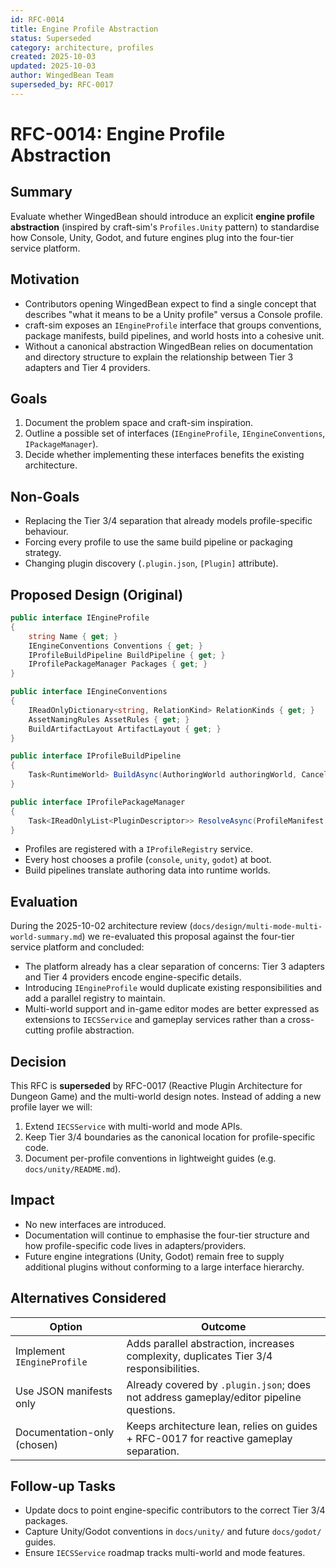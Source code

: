 ```yaml
---
id: RFC-0014
title: Engine Profile Abstraction
status: Superseded
category: architecture, profiles
created: 2025-10-03
updated: 2025-10-03
author: WingedBean Team
superseded_by: RFC-0017
---
```


# RFC-0014: Engine Profile Abstraction

## Summary

Evaluate whether WingedBean should introduce an explicit **engine profile abstraction** (inspired by craft-sim's `Profiles.Unity` pattern) to standardise how Console, Unity, Godot, and future engines plug into the four-tier service platform.

## Motivation

- Contributors opening WingedBean expect to find a single concept that describes "what it means to be a Unity profile" versus a Console profile.
- craft-sim exposes an `IEngineProfile` interface that groups conventions, package manifests, build pipelines, and world hosts into a cohesive unit.
- Without a canonical abstraction WingedBean relies on documentation and directory structure to explain the relationship between Tier 3 adapters and Tier 4 providers.

## Goals

1. Document the problem space and craft-sim inspiration.
2. Outline a possible set of interfaces (`IEngineProfile`, `IEngineConventions`, `IPackageManager`).
3. Decide whether implementing these interfaces benefits the existing architecture.

## Non-Goals

- Replacing the Tier 3/4 separation that already models profile-specific behaviour.
- Forcing every profile to use the same build pipeline or packaging strategy.
- Changing plugin discovery (`.plugin.json`, `[Plugin]` attribute).

## Proposed Design (Original)

```csharp
public interface IEngineProfile
{
    string Name { get; }
    IEngineConventions Conventions { get; }
    IProfileBuildPipeline BuildPipeline { get; }
    IProfilePackageManager Packages { get; }
}

public interface IEngineConventions
{
    IReadOnlyDictionary<string, RelationKind> RelationKinds { get; }
    AssetNamingRules AssetRules { get; }
    BuildArtifactLayout ArtifactLayout { get; }
}

public interface IProfileBuildPipeline
{
    Task<RuntimeWorld> BuildAsync(AuthoringWorld authoringWorld, CancellationToken ct = default);
}

public interface IProfilePackageManager
{
    Task<IReadOnlyList<PluginDescriptor>> ResolveAsync(ProfileManifest manifest, CancellationToken ct = default);
}
```

- Profiles are registered with a `IProfileRegistry` service.
- Every host chooses a profile (`console`, `unity`, `godot`) at boot.
- Build pipelines translate authoring data into runtime worlds.

## Evaluation

During the 2025-10-02 architecture review (`docs/design/multi-mode-multi-world-summary.md`) we re-evaluated this proposal against the four-tier service platform and concluded:

- The platform already has a clear separation of concerns: Tier 3 adapters and Tier 4 providers encode engine-specific details.
- Introducing `IEngineProfile` would duplicate existing responsibilities and add a parallel registry to maintain.
- Multi-world support and in-game editor modes are better expressed as extensions to `IECSService` and gameplay services rather than a cross-cutting profile abstraction.

## Decision

This RFC is **superseded** by RFC-0017 (Reactive Plugin Architecture for Dungeon Game) and the multi-world design notes. Instead of adding a new profile layer we will:

1. Extend `IECSService` with multi-world and mode APIs.
2. Keep Tier 3/4 boundaries as the canonical location for profile-specific code.
3. Document per-profile conventions in lightweight guides (e.g. `docs/unity/README.md`).

## Impact

- No new interfaces are introduced.
- Documentation will continue to emphasise the four-tier structure and how profile-specific code lives in adapters/providers.
- Future engine integrations (Unity, Godot) remain free to supply additional plugins without conforming to a large interface hierarchy.

## Alternatives Considered

| Option | Outcome |
| --- | --- |
| Implement `IEngineProfile` | Adds parallel abstraction, increases complexity, duplicates Tier 3/4 responsibilities. |
| Use JSON manifests only | Already covered by `.plugin.json`; does not address gameplay/editor pipeline questions. |
| Documentation-only (chosen) | Keeps architecture lean, relies on guides + RFC-0017 for reactive gameplay separation. |

## Follow-up Tasks

- Update docs to point engine-specific contributors to the correct Tier 3/4 packages.
- Capture Unity/Godot conventions in `docs/unity/` and future `docs/godot/` guides.
- Ensure `IECSService` roadmap tracks multi-world and mode features.
